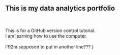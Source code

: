 ## **This is my data analytics portfolio**
<br>

This is for a GitHub version control tutorial.    \
I am learning how to use the computer.  \
  \
I\'92m supposed to put in another line???  }
